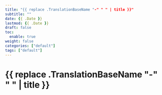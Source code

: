 ```yaml
---
title: "{{ replace .TranslationBaseName "-" " " | title }}"
subtitle: ""
date: {{ .Date }}
lastmod: {{ .Date }}
draft: false
toc:
  enable: true
weight: false
categories: ["default"]
tags: ["default"]
---
```


# {{ replace .TranslationBaseName "-" " " | title }}

